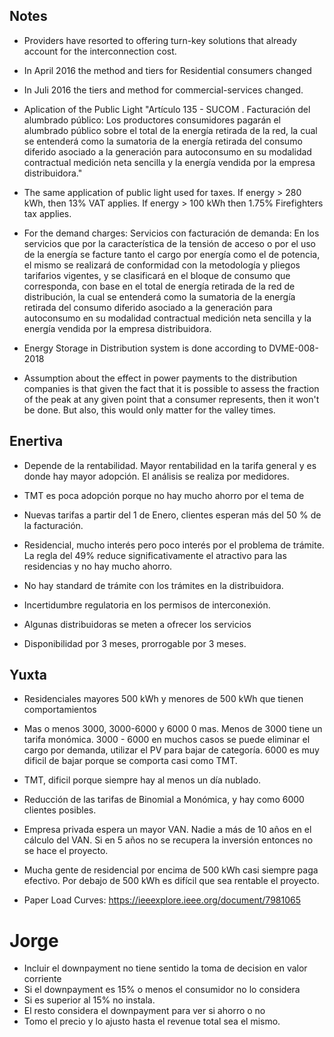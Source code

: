 ## Notes

- Providers have resorted to offering turn-key solutions that already account for the interconnection cost.

- In April 2016 the method and tiers for Residential consumers changed
- In Juli 2016 the tiers and method for commercial-services changed. 

- Aplication of the Public Light "Artículo 135 - SUCOM . Facturación del alumbrado público: Los productores consumidores pagarán el alumbrado público sobre el total de la energía retirada de la red, la cual se entenderá como la sumatoria de la energía retirada  del  consumo diferido asociado a la generación para autoconsumo en su modalidad contractual medición neta sencilla y  la energía vendida por la empresa distribuidora."

- The same application of public light used for taxes. If energy  > 280 kWh, then 13% VAT applies. If energy > 100 kWh then 1.75% Firefighters tax applies.

- For the demand charges: Servicios con facturación de demanda: En los servicios que por la característica de la tensión de acceso o por el uso de la energía se facture tanto el cargo por energía como el de potencia,  el mismo se realizará de conformidad con la metodología y pliegos tarifarios vigentes, y se clasificará en el bloque de consumo que corresponda,   con base en el total de energía retirada de la red de distribución, la cual se entenderá como la sumatoria de la energía retirada  del  consumo diferido asociado a la generación para autoconsumo en su modalidad contractual medición neta sencilla y  la energía vendida por la empresa distribuidora.

- Energy Storage in Distribution system is done according to DVME-008-2018

- Assumption about the effect in power payments to the distribution companies is that given the fact that it is possible to assess the fraction of the peak at any given point that a consumer represents, then it won't be done. But also, this would only matter for the valley times. 

## Enertiva

- Depende de la rentabilidad. Mayor rentabilidad en la tarifa general y es donde hay mayor adopción. El análisis se realiza por medidores.
- TMT es poca adopción porque no hay mucho ahorro por el tema de

- Nuevas tarifas a partir del 1 de Enero, clientes esperan más del 50 % de la facturación.

- Residencial, mucho interés pero poco interés por el problema de trámite. La regla del 49% reduce significativamente el atractivo para las residencias y no hay mucho ahorro.

- No hay standard de trámite con los trámites en la distribuidora.
- Incertidumbre regulatoria en los permisos de interconexión.
- Algunas distribuidoras se meten a ofrecer los servicios
- Disponibilidad por 3 meses, prorrogable por 3 meses.

## Yuxta

- Residenciales mayores 500 kWh y menores de 500 kWh que tienen comportamientos
- Mas o menos 3000, 3000-6000 y 6000 0 mas. Menos de 3000 tiene un tarifa monómica. 3000 - 6000 en muchos casos se puede eliminar el cargo por demanda, utilizar el PV para bajar de categoría. 6000 es muy dificil de bajar porque se comporta casi como TMT.
- TMT, dificil porque siempre hay al menos un día nublado.
- Reducción de las tarifas de Binomial a Monómica, y hay como 6000 clientes posibles.
- Empresa privada espera un mayor VAN. Nadie a más de 10 años en el cálculo del VAN. Si en 5 años no se recupera la inversión entonces no se hace el proyecto.
- Mucha gente de residencial por encima de 500 kWh casi siempre paga efectivo. Por debajo de 500 kWh es difícil que sea rentable el proyecto.

 - Paper Load Curves: https://ieeexplore.ieee.org/document/7981065
 
# Jorge 

- Incluir el downpayment no tiene sentido la toma de decision en valor corriente 
- Si el downpayment es 15% o menos el consumidor no lo considera 
- Si es superior al 15% no instala. 
- El resto considera el downpayment para ver si ahorro o no 
- Tomo el precio y lo ajusto hasta el revenue total sea el mismo. 